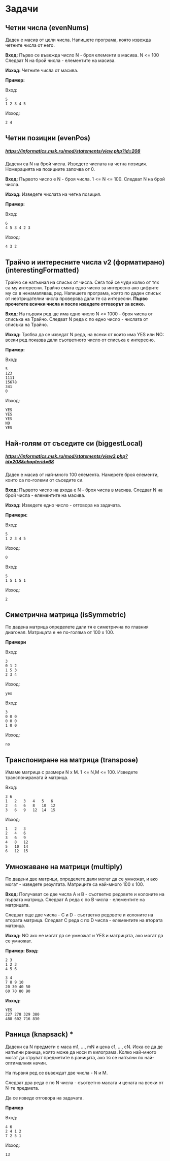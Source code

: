# Задачи
## Четни числа (evenNums)

Даден е масив от цели числа. Напишете програма, която извежда четните числа от него.

**Вход:** Първо се въвежда число N - броя елементи в масива. N <= 100 Следват N на брой числа - елементите на масива.

**Изход:** Четните числа от масива. 

**Пример:**

Вход:

	5
	1 2 3 4 5

Изход:
	
	2 4

## Четни позиции (evenPos)
##### https://informatics.msk.ru/mod/statements/view.php?id=208
Дадени са N на брой числа. Изведете числата на четна позиция. Номерацията  на позициите започва от 0.

**Вход:** Първото число е N - броя числа. 1 <= N <= 100. Следват N на брой числа.

**Изход:** Изведете числата на четна позиция.

**Пример:**

Вход:
	
	6
	4 5 3 4 2 3

Изход:
	
	4 3 2

## Трайчо и интересните числа v2 (форматирано) (interestingFormatted)

Трайчо се натъкнал на списък от числа. Сега той се чуди колко от тях са му интересни. Трайчо смята едно число за интересно ако цифрите му са в ненамаляващ ред. Напишете програма, която по даден списък от неотрицателни числа проверява дали те са интересни. **Първо прочетете всички числа и после изведете отговорът за всяко.**

**Вход:** На първия ред ще има едно число N <= 1000 - броя числа от списъка на Трайчо. Следват N реда с по едно число - числата от списъка на Трайчо.

**Изход:** Трябва да се изведат N реда, на всеки от които има YES или NO: всеки ред показва дали съответното число от списъка е интересно.

**Пример:**

Вход:

	5
	123
	1111
	15678
	341
	0

Изход:

	YES
	YES
	YES
	NO
	YES

## Най-голям от съседите си (biggestLocal)
##### https://informatics.msk.ru/mod/statements/view3.php?id=208&chapterid=68

Даден е масив от най-много 100 елемента. Намерете броя елементи, които са по-големи от съседите си.

**Вход:** Първото число на входа е N - броя числа в масива. Следват N на брой числа - елементите на масива.

**Изход:** Изведете едно число - отговора на задачата.

**Примери:**

Вход: 

	5
	1 2 3 4 5

Изход:

	0

Вход:

	5
	1 5 1 5 1

Изход:

	2

## Симетрична матрица (isSymmetric)

По дадена матрица определете дали тя е симетрична по главния диагонал. Матрицата е не по-голяма от 100 х 100.

**Примери**

Вход:

	3
	0 1 2
	1 5 3
	2 3 4

Изход:

	yes

Вход:

	3
	0 0 0
	0 0 0
	1 0 0

Изход:

	no


## Транспониране на матрица (transpose)

Имаме матрица с размери N х M. 1 <= N,M <= 100. Изведете транспонираната ѝ матрица.

Вход:
	
	3 6
	1 	2	3	4	5	6
	2 	4 	6	8 	10	12
	3	6 	9 	12 	14	15

Изход:

	1	2	3
	2	4	6
	3	6	9
	4	8	12
	5	10	14
	6	12	15

## Умножаване на матрици (multiply)

По дадени две матрици, определете дали могат да се умножат, и ако могат - изведете резултата. Матриците са най-много 100 х 100.

**Вход:** Получават се две числа A и B - съответно редовете и колоните на първата матрица. Следват A реда с по B числа - елементите на матрицата.

Следват още две числа - C и D - съответно редовете и колоните на втората матрица. Следват C реда с по D числа - елементите на втората матрица.

**Изход:** NO ако не могат да се умножат и YES и матрицата, ако могат да се умножат.

**Пример:**
**Вход:**
	
	2 3
	1 2 3
	4 5 6
	
	3 4
	7 8 9 10
	20 30 40 50
	60 70 80 90
	
**Изход:**

	YES
	227 278 329 380 
	488 602 716 830
	
## Раница (knapsack) *

Дадени са N предмети с маса m1, ..., mN и цена c1, ..., cN. 
Иска се да де напълни раница, която може да носи m килограма.
Колко най-много могат да струват предметите в раницата, ако тя се напълни по най-оптималния начин.

На първия ред се въвеждат две числа - N и M.

Следват два реда с по N числа - съответно масата и цената на всеки от N-те предмета.

Да се изведе отговора на задачата.

**Пример**

Вход:
	
	4 6
	2 4 1 2
	7 2 5 1

Изход: 

	13
